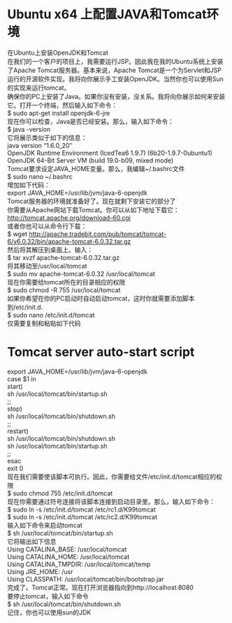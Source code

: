 # Ubuntu x64 上配置JAVA和Tomcat环境<br>
在Ubuntu上安装OpenJDK和Tomcat<br>
在我们的一个客户的项目上，我需要运行JSP。因此我在我的Ubuntu系统上安装了Apache Tomcat服务器。基本来说，Apache Tomcat是一个为Servlet和JSP运行的开源软件实现。我将向你展示手工安装OpenJDK。当然你也可以使用Sun的实现来运行tomcat。<br>
确保你的PC上安装了Java。如果你没有安装，没关系。我将向你展示如何来安装它。打开一个终端，然后输入如下命令：<br>
$ sudo apt-get install openjdk-6-jre<br>
现在你可以检查，Java是否已经安装。那么，输入如下命令：<br>
$ java -version<br>
它将展示类似于如下的信息：<br>
java version “1.6.0_20″<br>
OpenJDK Runtime Environment (IcedTea6 1.9.7) (6b20-1.9.7-0ubuntu1)<br>
OpenJDK 64-Bit Server VM (build 19.0-b09, mixed mode)<br>
Tomcat要求设定JAVA_HOME变量。那么，我编辑~/.bashrc文件<br>
$ sudo nano ~/.bashrc<br>
增加如下代码：<br>
export JAVA_HOME=/usr/lib/jvm/java-6-openjdk<br>
Tomcat服务器的环境就准备好了。现在就剩下安装它的部分了<br>
你需要从Apache网站下载Tomcat。你可以从如下地址下载它：http://tomcat.apache.org/download-60.cgi<br>
或者你也可以从命令行下载：<br>
$ wget http://apache.tradebit.com/pub/tomcat/tomcat-6/v6.0.32/bin/apache-tomcat-6.0.32.tar.gz<br>
然后将其解压到桌面上。输入：<br>
$ tar xvzf apache-tomcat-6.0.32.tar.gz<br>
将其移动至/usr/local/tomcat<br>
$ sudo mv apache-tomcat-6.0.32 /usr/local/tomcat<br>
现在你需要给tomcat所在的目录相应的权限<br>
$ sudo chmod -R 755 /usr/local/tomcat<br>
如果你希望在你的PC启动时自动启动tomcat，这时你就需要添加脚本到/etc/init.d.<br>
$ sudo nano /etc/init.d/tomcat<br>
仅需要复制和粘贴如下代码<br>
# Tomcat server auto-start script<br>
export JAVA_HOME=/usr/lib/jvm/java-6-openjdk<br>
case $1 in<br>
start)<br>
sh /usr/local/tomcat/bin/startup.sh<br>
;;<br>
stop)<br>
sh /usr/local/tomcat/bin/shutdown.sh<br>
;;<br>
restart)<br>
sh /usr/local/tomcat/bin/shutdown.sh<br>
sh /usr/local/tomcat/bin/startup.sh<br>
;;<br>
esac<br>
exit 0<br>
现在我们需要使该脚本可执行。因此，你需要给文件/etc/init.d/tomcat相应的权限<br>
$ sudo chmod 755 /etc/init.d/tomcat<br>
现在你需要通过符号连接将该脚本连接到启动目录里。那么，输入如下命令：<br>
$ sudo ln -s /etc/init.d/tomcat /etc/rc1.d/K99tomcat<br>
$ sudo ln -s /etc/init.d/tomcat /etc/rc2.d/K99tomcat<br>
输入如下命令来启动tomcat<br>
$ sh /usr/local/tomcat/bin/startup.sh<br>
它将输出如下信息<br>
Using CATALINA_BASE: /usr/local/tomcat<br>
Using CATALINA_HOME: /usr/local/tomcat<br>
Using CATALINA_TMPDIR: /usr/local/tomcat/temp<br>
Using JRE_HOME: /usr<br>
Using CLASSPATH: /usr/local/tomcat/bin/bootstrap.jar<br>
完成了。Tomcat正常。现在打开浏览器指向到http://localhost:8080<br>
要停止tomcat，输入如下命令<br>
$ sh /usr/local/tomcat/bin/shutdown.sh<br>
记住，你也可以使用sun的JDK 